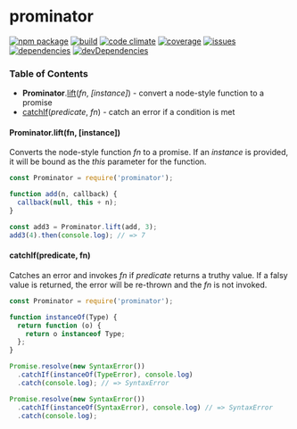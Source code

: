 # prominator
[![npm package](https://badge.fury.io/js/prominator.svg)](http://badge.fury.io/js/prominator)
[![build](https://travis-ci.org/bakerface/prominator.svg?branch=master)](https://travis-ci.org/bakerface/prominator)
[![code climate](https://codeclimate.com/github/bakerface/prominator/badges/gpa.svg)](https://codeclimate.com/github/bakerface/prominator)
[![coverage](https://codeclimate.com/github/bakerface/prominator/badges/coverage.svg)](https://codeclimate.com/github/bakerface/prominator/coverage)
[![issues](https://img.shields.io/github/issues/bakerface/prominator.svg)](https://github.com/bakerface/prominator/issues)
[![dependencies](https://david-dm.org/bakerface/prominator.svg)](https://david-dm.org/bakerface/prominator)
[![devDependencies](https://david-dm.org/bakerface/prominator/dev-status.svg)](https://david-dm.org/bakerface/prominator#info=devDependencies)

### Table of Contents
-  **Prominator**.[lift](#prominatorliftfn-instance)(*fn*, *[instance]*) - convert a node-style function to a promise
-  [catchIf](#catchifpredicate-fn)(*predicate*, *fn*) - catch an error if a condition is met

#### Prominator.lift(fn, [instance])
Converts the node-style function *fn* to a promise. If an *instance* is
provided, it will be bound as the *this* parameter for the function.

``` javascript
const Prominator = require('prominator');

function add(n, callback) {
  callback(null, this + n);
}

const add3 = Prominator.lift(add, 3);
add3(4).then(console.log); // => 7
```

#### catchIf(predicate, fn)
Catches an error and invokes *fn* if *predicate* returns a truthy value. If a
falsy value is returned, the error will be re-thrown and the *fn* is not
invoked.

``` javascript
const Prominator = require('prominator');

function instanceOf(Type) {
  return function (o) {
    return o instanceof Type;
  };
}

Promise.resolve(new SyntaxError())
  .catchIf(instanceOf(TypeError), console.log)
  .catch(console.log); // => SyntaxError

Promise.resolve(new SyntaxError())
  .catchIf(instanceOf(SyntaxError), console.log) // => SyntaxError
  .catch(console.log);
```
